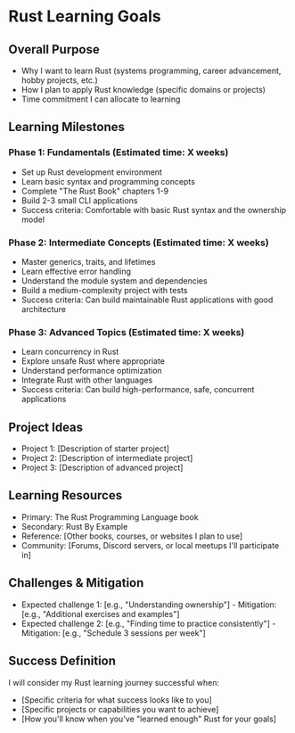 # Rust Learning Goals

## Overall Purpose
- Why I want to learn Rust (systems programming, career advancement, hobby projects, etc.)
- How I plan to apply Rust knowledge (specific domains or projects)
- Time commitment I can allocate to learning

## Learning Milestones

### Phase 1: Fundamentals (Estimated time: X weeks)
- Set up Rust development environment
- Learn basic syntax and programming concepts
- Complete "The Rust Book" chapters 1-9
- Build 2-3 small CLI applications
- Success criteria: Comfortable with basic Rust syntax and the ownership model

### Phase 2: Intermediate Concepts (Estimated time: X weeks)
- Master generics, traits, and lifetimes
- Learn effective error handling
- Understand the module system and dependencies
- Build a medium-complexity project with tests
- Success criteria: Can build maintainable Rust applications with good architecture

### Phase 3: Advanced Topics (Estimated time: X weeks)
- Learn concurrency in Rust
- Explore unsafe Rust where appropriate
- Understand performance optimization
- Integrate Rust with other languages
- Success criteria: Can build high-performance, safe, concurrent applications

## Project Ideas
- Project 1: [Description of starter project]
- Project 2: [Description of intermediate project]
- Project 3: [Description of advanced project]

## Learning Resources
- Primary: The Rust Programming Language book
- Secondary: Rust By Example
- Reference: [Other books, courses, or websites I plan to use]
- Community: [Forums, Discord servers, or local meetups I'll participate in]

## Challenges & Mitigation
- Expected challenge 1: [e.g., "Understanding ownership"] - Mitigation: [e.g., "Additional exercises and examples"]
- Expected challenge 2: [e.g., "Finding time to practice consistently"] - Mitigation: [e.g., "Schedule 3 sessions per week"]

## Success Definition
I will consider my Rust learning journey successful when:
- [Specific criteria for what success looks like to you]
- [Specific projects or capabilities you want to achieve]
- [How you'll know when you've "learned enough" Rust for your goals]
